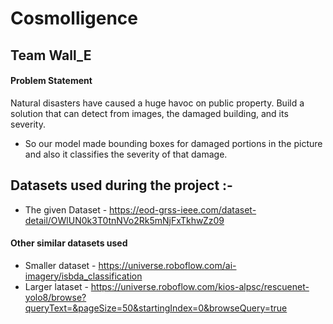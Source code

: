 # Cosmolligence
## Team Wall_E

#### Problem Statement
Natural disasters have caused a huge havoc on public property. Build a solution that can detect from images, the damaged building, and its severity.
- So our model made bounding boxes for damaged portions in the picture and also it classifies the severity of that damage.

## Datasets used during the project :- 
- The given Dataset - https://eod-grss-ieee.com/dataset-detail/OWlUN0k3T0tnNVo2Rk5mNjFxTkhwZz09

#### Other similar datasets used
- Smaller dataset - https://universe.roboflow.com/ai-imagery/isbda_classification
- Larger lataset - https://universe.roboflow.com/kios-alpsc/rescuenet-yolo8/browse?queryText=&pageSize=50&startingIndex=0&browseQuery=true
